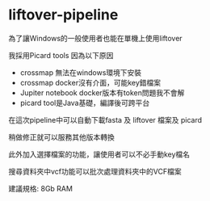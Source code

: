 # liftover-pipeline

為了讓Windows的一般使用者也能在單機上使用liftover

我採用Picard tools 因為以下原因
 * crossmap 無法在windows環境下安裝
 * crossmap docker沒有介面，可能key錯檔案
 * Jupiter notebook docker版本有token問題我不會解
 * picard tool是Java基礎，編譯後可跨平台
 
在這次pipeline中可以自動下載fasta 及 liftover 檔案及 picard
 
稍做修正就可以服務其他版本轉換
 
此外加入選擇檔案的功能，讓使用者可以不必手動key檔名
 
搜尋資料夾中vcf功能可以批次處理資料夾中的VCF檔案

建議規格: 8Gb RAM
